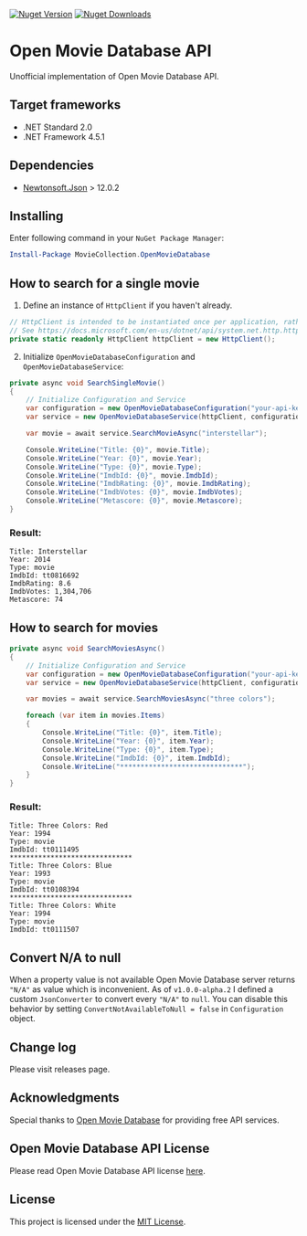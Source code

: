 [![Nuget Version][nuget-ver-badge]][nuget]
[![Nuget Downloads][nuget-dl-badge]][nuget]

# Open Movie Database API
Unofficial implementation of Open Movie Database API.

## Target frameworks
- .NET Standard 2.0
- .NET Framework 4.5.1

## Dependencies
- [Newtonsoft.Json](https://www.newtonsoft.com/json) > 12.0.2

## Installing
Enter following command in your ```NuGet Package Manager```:
```powershell
Install-Package MovieCollection.OpenMovieDatabase
```

## How to search for a single movie
1. Define an instance of `HttpClient` if you haven't already.
```csharp
// HttpClient is intended to be instantiated once per application, rather than per-use.
// See https://docs.microsoft.com/en-us/dotnet/api/system.net.http.httpclient
private static readonly HttpClient httpClient = new HttpClient();
```

2. Initialize `OpenMovieDatabaseConfiguration` and `OpenMovieDatabaseService`:
```csharp
private async void SearchSingleMovie()
{
    // Initialize Configuration and Service
    var configuration = new OpenMovieDatabaseConfiguration("your-api-key-here");
    var service = new OpenMovieDatabaseService(httpClient, configuration);

    var movie = await service.SearchMovieAsync("interstellar");

    Console.WriteLine("Title: {0}", movie.Title);
    Console.WriteLine("Year: {0}", movie.Year);
    Console.WriteLine("Type: {0}", movie.Type);
    Console.WriteLine("ImdbId: {0}", movie.ImdbId);
    Console.WriteLine("ImdbRating: {0}", movie.ImdbRating);
    Console.WriteLine("ImdbVotes: {0}", movie.ImdbVotes);
    Console.WriteLine("Metascore: {0}", movie.Metascore);
}
```
### Result:
```
Title: Interstellar
Year: 2014
Type: movie
ImdbId: tt0816692
ImdbRating: 8.6
ImdbVotes: 1,304,706
Metascore: 74
```

## How to search for movies

```csharp
private async void SearchMoviesAsync()
{
    // Initialize Configuration and Service
    var configuration = new OpenMovieDatabaseConfiguration("your-api-key-here");
    var service = new OpenMovieDatabaseService(httpClient, configuration);

    var movies = await service.SearchMoviesAsync("three colors");

    foreach (var item in movies.Items)
    {
        Console.WriteLine("Title: {0}", item.Title);
        Console.WriteLine("Year: {0}", item.Year);
        Console.WriteLine("Type: {0}", item.Type);
        Console.WriteLine("ImdbId: {0}", item.ImdbId);
        Console.WriteLine("******************************");
    }
}
```
### Result:
```
Title: Three Colors: Red
Year: 1994
Type: movie
ImdbId: tt0111495
******************************
Title: Three Colors: Blue
Year: 1993
Type: movie
ImdbId: tt0108394
******************************
Title: Three Colors: White
Year: 1994
Type: movie
ImdbId: tt0111507
```

## Convert N/A to null
When a property value is not available Open Movie Database server returns `"N/A"` as value which is inconvenient. As of `v1.0.0-alpha.2` I defined a custom `JsonConverter` to convert every `"N/A"` to `null`. You can disable this behavior by setting `ConvertNotAvailableToNull = false` in `Configuration` object.

## Change log
Please visit releases page.

## Acknowledgments
Special thanks to [Open Movie Database](https://www.omdbapi.com) for providing free API services. 

## Open Movie Database API License
Please read Open Movie Database API license [here](https://www.omdbapi.com).

## License
This project is licensed under the [MIT License](LICENSE).

[nuget]: https://www.nuget.org/packages/MovieCollection.OpenMovieDatabase
[nuget-ver-badge]: https://img.shields.io/nuget/v/MovieCollection.OpenMovieDatabase.svg?style=flat
[nuget-dl-badge]: https://img.shields.io/nuget/dt/MovieCollection.OpenMovieDatabase?color=red
